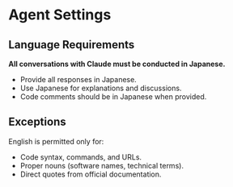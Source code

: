 # Agent Settings

## Language Requirements

**All conversations with Claude must be conducted in Japanese.**

- Provide all responses in Japanese.
- Use Japanese for explanations and discussions.
- Code comments should be in Japanese when provided.

## Exceptions

English is permitted only for:

- Code syntax, commands, and URLs.
- Proper nouns (software names, technical terms).
- Direct quotes from official documentation.
